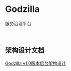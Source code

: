 # Godzilla
服务治理平台

<br/>

## 架构设计文档
[Godzilla v1.0版本后台架构设计](https://github.com/starboyate/Godzilla/blob/master/docs/Godzilla%20v1.0%E7%89%88%E6%9C%AC%E5%90%8E%E5%8F%B0%E6%9E%B6%E6%9E%84%E8%AE%BE%E8%AE%A1.md)
